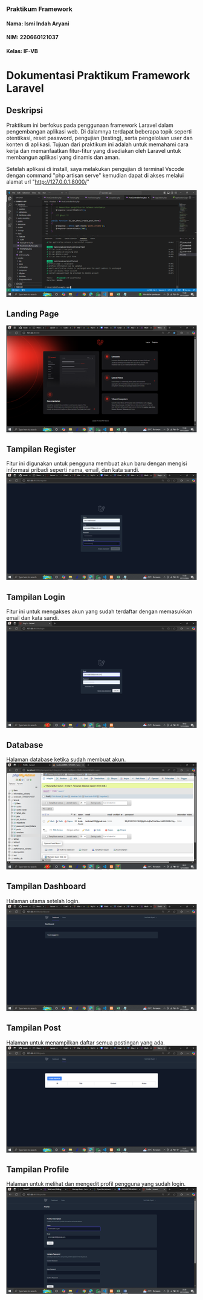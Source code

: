 ### Praktikum Framework
#### Nama: Ismi Indah Aryani
#### NIM: 220660121037
#### Kelas: IF-VB

# Dokumentasi Praktikum Framework Laravel

## Deskripsi
Praktikum ini berfokus pada penggunaan framework Laravel dalam pengembangan aplikasi web. Di dalamnya terdapat beberapa topik seperti otentikasi, reset password, pengujian (testing), serta pengelolaan user dan konten di aplikasi. Tujuan dari praktikum ini adalah untuk memahami cara kerja dan memanfaatkan fitur-fitur yang disediakan oleh Laravel untuk membangun aplikasi yang dinamis dan aman.

Setelah aplikasi di install, saya melakukan pengujian di terminal Vscode dengan command "php artisan serve" kemudian dapat di akses melalui alamat url "http://127.0.0.1:8000/"

![Pengujian](/220660121037/Praktikum%20Framework/assets/Testing.png)

## Landing Page
![Landing Page](/220660121037/Praktikum%20Framework/assets/Landing%20Page.png)

## Tampilan Register
Fitur ini digunakan untuk pengguna membuat akun baru dengan mengisi informasi pribadi seperti nama, email, dan kata sandi.
![Tampilan Register](/220660121037/Praktikum%20Framework/assets/Register.png)

## Tampilan Login
Fitur ini untuk mengakses akun yang sudah terdaftar dengan memasukkan email dan kata sandi. 
![Tampilan Login](/220660121037/Praktikum%20Framework/assets/Login.png)

## Database
Halaman database ketika sudah membuat akun.
![Database](/220660121037/Praktikum%20Framework/assets/Database.png)

## Tampilan Dashboard
Halaman utama setelah login.
![Tampilan Dashboard](/220660121037/Praktikum%20Framework/assets/Dashboard.png)

## Tampilan Post
Halaman untuk menampilkan daftar semua postingan yang ada.
![Tampilan Post](/220660121037/Praktikum%20Framework/assets/Post.png)

## Tampilan Profile
Halaman untuk melihat dan mengedit profil pengguna yang sudah login.
![Tampilan Profile](/220660121037/Praktikum%20Framework/assets/Profile.png)